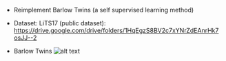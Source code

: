 - Reimplement Barlow Twins (a self supervised learning method)
- Dataset: LiTS17 (public dataset): https://drive.google.com/drive/folders/1HqEgzS8BV2c7xYNrZdEAnrHk7osJJ--2

- Barlow Twins
  ![alt text]([http://url/to/img.png](https://images.prismic.io/encord/c90ca74d-3027-4683-8d83-9401544d64f5_image1.png?auto=compress,format))
